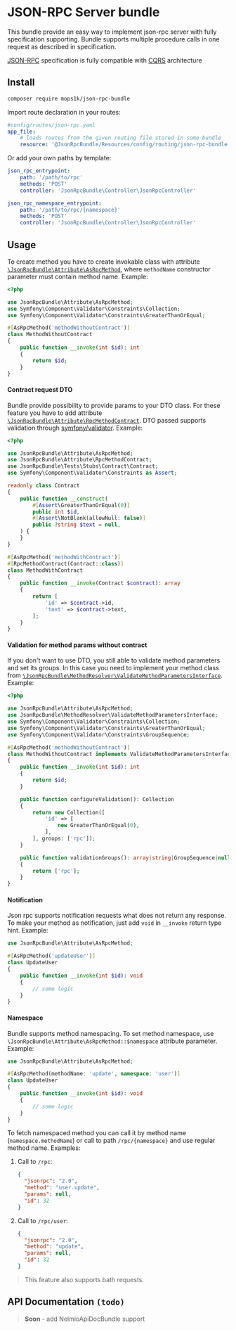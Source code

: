 # JSON-RPC Server bundle

This bundle provide an easy way to implement json-rpc server with fully specification supporting.
Bundle supports multiple procedure calls in one request as described in specification.

[JSON-RPC](https://www.jsonrpc.org/specification) specification is fully compatible
with [CQRS](https://en.wikipedia.org/wiki/Command_Query_Responsibility_Segregation) architecture

## Install

```bash
composer require mops1k/json-rpc-bundle
```
Import route declaration in your routes:
```yaml
#config/routes/json-rpc.yaml
app_file:
    # loads routes from the given routing file stored in some bundle
    resource: '@JsonRpcBundle/Resources/config/routing/json-rpc-bundle.yaml'
```

Or add your own paths by template:
```yaml
json_rpc_entrypoint:
    path: '/path/to/rpc'
    methods: 'POST'
    controller: 'JsonRpcBundle\Controller\JsonRpcController'

json_rpc_namespace_entrypoint:
    path: '/path/to/rpc/{namespace}'
    methods: 'POST'
    controller: 'JsonRpcBundle\Controller\JsonRpcController'
```

## Usage

To create method you have to create invokable class with
attribute [`\JsonRpcBundle\Attribute\AsRpcMethod`](./src/Attribute/AsRpcMethod.php), where `methodName` constructor
parameter must contain method name. Example:

```php
<?php

use JsonRpcBundle\Attribute\AsRpcMethod;
use Symfony\Component\Validator\Constraints\Collection;
use Symfony\Component\Validator\Constraints\GreaterThanOrEqual;

#[AsRpcMethod('methodWithoutContract')]
class MethodWithoutContract
{
    public function __invoke(int $id): int
    {
        return $id;
    }
}
```

#### Contract request DTO

Bundle provide possibility to provide params to your DTO class. For these feature you have to add
attribute [`\JsonRpcBundle\Attribute\RpcMethodContract`](./src/Attribute/RpcMethodContract.php).
DTO passed supports validation through [symfony/validator](https://symfony.com/doc/current/validation.html).
Example:

```php
<?php

use JsonRpcBundle\Attribute\AsRpcMethod;
use JsonRpcBundle\Attribute\RpcMethodContract;
use JsonRpcBundle\Tests\Stubs\Contract\Contract;
use Symfony\Component\Validator\Constraints as Assert;

readonly class Contract
{
    public function __construct(
        #[Assert\GreaterThanOrEqual(0)]
        public int $id,
        #[Assert\NotBlank(allowNull: false)]
        public ?string $text = null,
    ) {
    }
}

#[AsRpcMethod('methodWithContract')]
#[RpcMethodContract(Contract::class)]
class MethodWithContract
{
    public function __invoke(Contract $contract): array
    {
        return [
            'id' => $contract->id,
            'text' => $contract->text,
        ];
    }
}
```
#### Validation for method params without contract

If you don't want to use DTO, you still able to validate method parameters and set its groups. In this case you need to
implement your method class
from [`\JsonRpcBundle\MethodResolver\ValidateMethodParametersInterface`](./src/MethodResolver/ValidateMethodParametersInterface.php).
Example:

```php
<?php

use JsonRpcBundle\Attribute\AsRpcMethod;
use JsonRpcBundle\MethodResolver\ValidateMethodParametersInterface;
use Symfony\Component\Validator\Constraints\Collection;
use Symfony\Component\Validator\Constraints\GreaterThanOrEqual;
use Symfony\Component\Validator\Constraints\GroupSequence;

#[AsRpcMethod('methodWithoutContract')]
class MethodWithoutContract implements ValidateMethodParametersInterface
{
    public function __invoke(int $id): int
    {
        return $id;
    }

    public function configureValidation(): Collection
    {
        return new Collection([
            'id' => [
                new GreaterThanOrEqual(0),
            ],
        ], groups: ['rpc']);
    }

    public function validationGroups(): array|string|GroupSequence|null
    {
        return ['rpc'];
    }
}
```

#### Notification

Json rpc supports notification requests what does not return any response. To make your method as notification, just
add `void` in `__invoke` return type hint.
Example:
```php
use JsonRpcBundle\Attribute\AsRpcMethod;

#[AsRpcMethod('updateUser')]
class UpdateUser
{
    public function __invoke(int $id): void
    {
        // some logic
    }
}
```

#### Namespace

Bundle supports method namespacing. To set method namespace, use `\JsonRpcBundle\Attribute\AsRpcMethod::$namespace` attribute parameter.
Example:
```php
use JsonRpcBundle\Attribute\AsRpcMethod;

#[AsRpcMethod(methodName: 'update', namespace: 'user')]
class UpdateUser
{
    public function __invoke(int $id): void
    {
        // some logic
    }
}
```

To fetch namespaced method you can call it by method name (`namespace.methodName`) or call to path `/rpc/{namespace}` and use regular method name.
Examples:

1. Call to `/rpc`:
    ```json
    {
      "jsonrpc": "2.0",
      "method": "user.update",
      "params": null,
      "id": 32
    }
    ```
2. Call to `/rpc/user`:
    ```json
    {
      "jsonrpc": "2.0",
      "method": "update",
      "params": null,
      "id": 32
    }
    ```

> This feature also supports bath requests.

## API Documentation `(todo)`
> **Soon** - add NelmioApiDocBundle support
